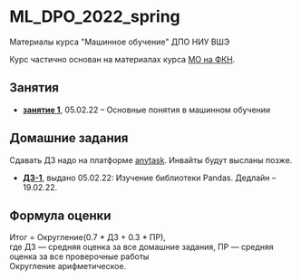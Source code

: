 # ML_DPO_2022_spring
 Материалы курса "Машинное обучение" ДПО НИУ ВШЭ
 
 Курс частично основан на материалах курса [МО на ФКН](https://github.com/esokolov/ml-course-hse).
 
## Занятия

* [__занятие 1__](https://github.com/AnastasiyaMax/ML_DPO_2022_spring/tree/main/hw/hw1_pandas), 05.02.22 – Основные понятия в машинном обучении

## Домашние задания

Сдавать ДЗ надо на платформе [anytask](http://anytask.org/). Инвайты будут высланы позже.

* [__ДЗ-1__](https://github.com/AnastasiyaMax/ML_DPO_2022_spring/tree/main/week1), выдано 05.02.22: Изучение библиотеки Pandas. Дедлайн – 19.02.22.
 
## Формула оценки

Итог = Округление(0.7 * ДЗ + 0.3 * ПР), \
где ДЗ — средняя оценка за все домашние задания, ПР — средняя оценка за все проверочные работы \
Округление арифметическое.
